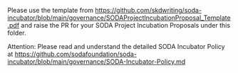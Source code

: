 Please use the template from https://github.com/skdwriting/soda-incubator/blob/main/governance/SODAProjectIncubationProposal_Template.pdf 
and raise the PR for your SODA Project Incubation Proposals under this folder.

Attention: Please read and understand the detailed SODA Incubator Policy at https://github.com/sodafoundation/soda-incubator/blob/main/governance/SODA-Incubator-Policy.md
